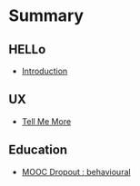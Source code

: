 # Summary

## HELLo

* [Introduction](README.md)

## UX

* [Tell Me More](chapter1.md)

## Education

* [MOOC Dropout : behavioural](education/mooc-dropout-behavioural.md)

